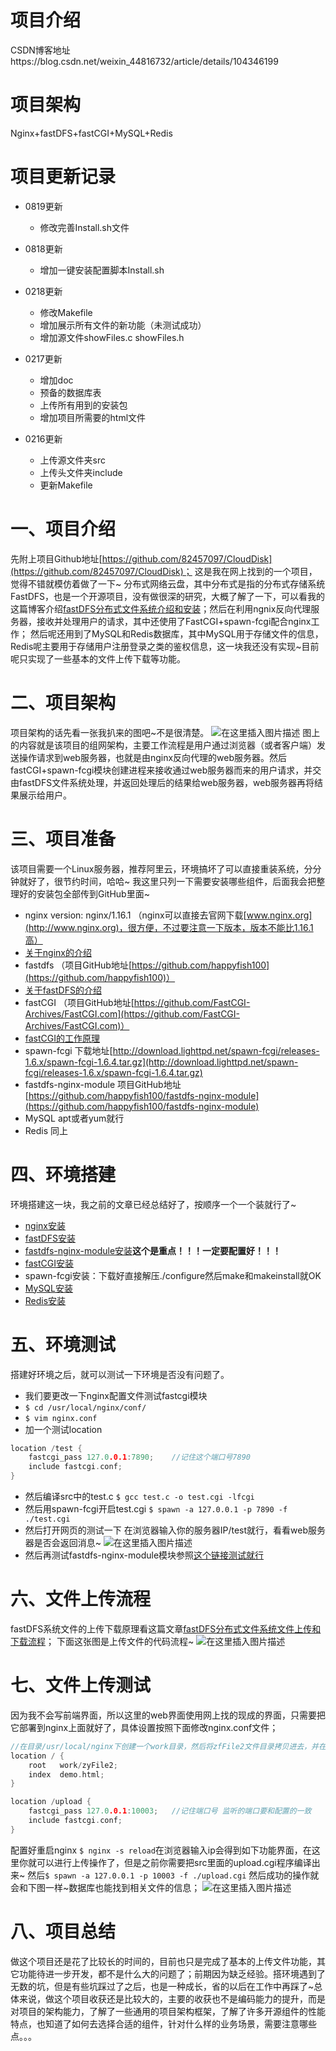 # 项目介绍 
CSDN博客地址https://blog.csdn.net/weixin_44816732/article/details/104346199

# 项目架构
Nginx+fastDFS+fastCGI+MySQL+Redis

# 项目更新记录
- 0819更新
  - 修改完善Install.sh文件

- 0818更新
  - 增加一键安装配置脚本Install.sh

- 0218更新
  - 修改Makefile
  - 增加展示所有文件的新功能（未测试成功）
  - 增加源文件showFiles.c showFiles.h

- 0217更新
  - 增加doc 
  - 预备的数据库表
  - 上传所有用到的安装包
  - 增加项目所需要的html文件

- 0216更新
  - 上传源文件夹src
  - 上传头文件夹include
  - 更新Makefile

# 一、项目介绍
先附上项目Github地址[https://github.com/82457097/CloudDisk](https://github.com/82457097/CloudDisk)；
这是我在网上找到的一个项目，觉得不错就模仿着做了一下~
分布式网络云盘，其中分布式是指的分布式存储系统FastDFS，也是一个开源项目，没有做很深的研究，大概了解了一下，可以看我的这篇博客介绍[fastDFS分布式文件系统介绍和安装](https://blog.csdn.net/weixin_44816732/article/details/104183493)；然后在利用ngnix反向代理服务器，接收并处理用户的请求，其中还使用了FastCGI+spawn-fcgi配合nginx工作；
然后呢还用到了MySQL和Redis数据库，其中MySQL用于存储文件的信息，Redis呢主要用于存储用户注册登录之类的鉴权信息，这一块我还没有实现~目前呢只实现了一些基本的文件上传下载等功能。
# 二、项目架构
项目架构的话先看一张我扒来的图吧~不是很清楚。
![在这里插入图片描述](https://img-blog.csdnimg.cn/20200216204218158.png?x-oss-process=image/watermark,type_ZmFuZ3poZW5naGVpdGk,shadow_10,text_aHR0cHM6Ly9ibG9nLmNzZG4ubmV0L3dlaXhpbl80NDgxNjczMg==,size_16,color_FFFFFF,t_70)
图上的内容就是该项目的组网架构，主要工作流程是用户通过浏览器（或者客户端）发送操作请求到web服务器，也就是由nginx反向代理的web服务器。然后fastCGI+spawn-fcgi模块创建进程来接收通过web服务器而来的用户请求，并交由fastDFS文件系统处理，并返回处理后的结果给web服务器，web服务器再将结果展示给用户。
# 三、项目准备
该项目需要一个Linux服务器，推荐阿里云，环境搞坏了可以直接重装系统，分分钟就好了，很节约时间，哈哈~
我这里只列一下需要安装哪些组件，后面我会把整理好的安装包全部传到GitHub里面~
- nginx version: nginx/1.16.1 （nginx可以直接去官网下载[www.nginx.org](http://www.nginx.org)，很方便，不过要注意一下版本，版本不能比1.16.1高）
- [关于nginx的介绍](https://blog.csdn.net/weixin_44816732/article/details/104214112)
- fastdfs （项目GitHub地址[https://github.com/happyfish100](https://github.com/happyfish100)）
- [关于fastDFS的介绍](https://blog.csdn.net/weixin_44816732/article/details/104183493)
- fastCGI （项目GitHub地址[https://github.com/FastCGI-Archives/FastCGI.com](https://github.com/FastCGI-Archives/FastCGI.com)）
- [fastCGI的工作原理](https://blog.csdn.net/weixin_44816732/article/details/104237535)
- spawn-fcgi 下载地址[http://download.lighttpd.net/spawn-fcgi/releases-1.6.x/spawn-fcgi-1.6.4.tar.gz](http://download.lighttpd.net/spawn-fcgi/releases-1.6.x/spawn-fcgi-1.6.4.tar.gz)
- fastdfs-nginx-module 项目GitHub地址[https://github.com/happyfish100/fastdfs-nginx-module](https://github.com/happyfish100/fastdfs-nginx-module)
- MySQL apt或者yum就行
- Redis 同上
# 四、环境搭建
环境搭建这一块，我之前的文章已经总结好了，按顺序一个一个装就行了~
- [nginx安装](https://blog.csdn.net/weixin_44816732/article/details/104226693)
- [fastDFS安装](https://blog.csdn.net/weixin_44816732/article/details/104183493)
- [fastdfs-nginx-module安装](https://blog.csdn.net/weixin_44816732/article/details/104302194)**这个是重点！！！一定要配置好！！！**
- [fastCGI安装](https://blog.csdn.net/weixin_44816732/article/details/104237535)
- spawn-fcgi安装：下载好直接解压./configure然后make和makeinstall就OK
- [MySQL安装](https://blog.csdn.net/weixin_44816732/article/details/104173717)
- [Redis安装](https://blog.csdn.net/weixin_44816732/article/details/104168349)
# 五、环境测试
搭建好环境之后，就可以测试一下环境是否没有问题了。
- 我们要更改一下nginx配置文件测试fastcgi模块
- `$ cd /usr/local/nginx/conf/`
- `$ vim nginx.conf`
- 加一个测试location
```cpp
location /test {
    fastcgi_pass 127.0.0.1:7890; 	//记住这个端口号7890
    include fastcgi.conf;
}
```
- 然后编译src中的test.c `$ gcc test.c -o test.cgi -lfcgi`
- 然后用spawn-fcgi开启test.cgi `$ spawn -a 127.0.0.1 -p 7890 -f ./test.cgi`
- 然后打开网页的测试一下 在浏览器输入你的服务器IP/test就行，看看web服务器是否会返回消息~
![在这里插入图片描述](https://img-blog.csdnimg.cn/20200216214927334.png?x-oss-process=image/watermark,type_ZmFuZ3poZW5naGVpdGk,shadow_10,text_aHR0cHM6Ly9ibG9nLmNzZG4ubmV0L3dlaXhpbl80NDgxNjczMg==,size_16,color_FFFFFF,t_70)
- 然后再测试fastdfs-nginx-module模块参照[这个链接测试就行](https://blog.csdn.net/weixin_44816732/article/details/104302194)

# 六、文件上传流程
fastDFS系统文件的上传下载原理看这篇文章[fastDFS分布式文件系统文件上传和下载流程](https://blog.csdn.net/weixin_44816732/article/details/104214628)；
下面这张图是上传文件的代码流程~
![在这里插入图片描述](https://img-blog.csdnimg.cn/20200216215121572.png?x-oss-process=image/watermark,type_ZmFuZ3poZW5naGVpdGk,shadow_10,text_aHR0cHM6Ly9ibG9nLmNzZG4ubmV0L3dlaXhpbl80NDgxNjczMg==,size_16,color_FFFFFF,t_70)
# 七、文件上传测试
因为我不会写前端界面，所以这里的web界面使用网上找的现成的界面，只需要把它部署到nginx上面就好了，具体设置按照下面修改nginx.conf文件；

```cpp
//在目录/usr/local/nginx下创建一个work目录，然后将zfFile2文件目录拷贝进去，并在nginx配置文件里更改location如下~
location / {
    root   work/zyFile2;
    index  demo.html;
}

location /upload {
    fastcgi_pass 127.0.0.1:10003;	//记住端口号 监听的端口要和配置的一致
    include fastcgi.conf;
}
```
配置好重启nginx `$ nginx -s reload`在浏览器输入ip会得到如下功能界面，在这里你就可以进行上传操作了，但是之前你需要把src里面的upload.cgi程序编译出来~
然后`$ spawn -a 127.0.0.1 -p 10003 -f ./upload.cgi`
然后成功的操作就会和下图一样~数据库也能找到相关文件的信息；
![在这里插入图片描述](https://img-blog.csdnimg.cn/2020021621534862.png?x-oss-process=image/watermark,type_ZmFuZ3poZW5naGVpdGk,shadow_10,text_aHR0cHM6Ly9ibG9nLmNzZG4ubmV0L3dlaXhpbl80NDgxNjczMg==,size_16,color_FFFFFF,t_70)
# 八、项目总结
做这个项目还是花了比较长的时间的，目前也只是完成了基本的上传文件功能，其它功能待进一步开发，都不是什么大的问题了；前期因为缺乏经验。搭环境遇到了无数的坑，但是有些坑踩过了之后，也是一种成长，省的以后在工作中再踩了~总体来说，做这个项目收获还是比较大的，主要的收获也不是编码能力的提升，而是对项目的架构能力，了解了一些通用的项目架构框架，了解了许多开源组件的性能特点，也知道了如何去选择合适的组件，针对什么样的业务场景，需要注意哪些点。。。
